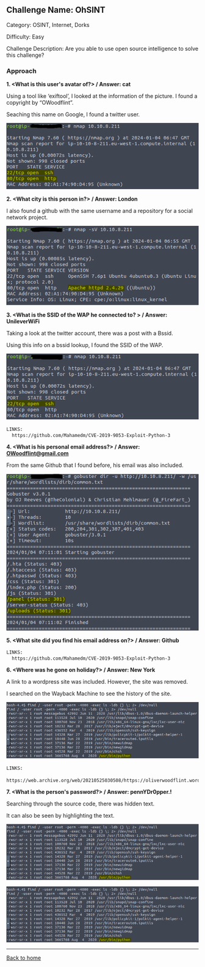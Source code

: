 ## Challenge Name: OhSINT
Category: OSINT, Internet, Dorks

Difficulty: Easy

Challenge Description: Are you able to use open source intelligence to solve this challenge?

### Approach

**1. <What is this user's avatar of?> / Answer: cat**
  
  Using a tool like ‘exiftool’, I looked at the information of the picture. I found a copyright by “OWoodflint”.
  
  Seaching this name on Google, I found a twitter user.
  
  ![img](<https://github.com/saucea/CTFs/blob/main/TryHackMe/RootMe/Screenshots/Ports.PNG>)

**2. <What city is this person in?> / Answer: London**
  
  I also found a github with the same username and a repository for a social network project.

  ![img](<https://github.com/saucea/CTFs/blob/main/TryHackMe/RootMe/Screenshots/Apache_Version.PNG>)

**3. <What is the SSID of the WAP he connected to? > / Answer: UnileverWiFi**
  
  Taking a look at the twitter account, there was a post with a Bssid.
  
  Using this info on a bssid lookup, I found the SSID of the WAP.

  ![img](<https://github.com/saucea/CTFs/blob/main/TryHackMe/RootMe/Screenshots/Service.PNG>)
  
    LINKS:
      https://github.com/Mahamedm/CVE-2019-9053-Exploit-Python-3

**4. <What is his personal email address?> / Answer: OWoodflint@gmail.com**
  
  From the same Github that I found before, his email was also included.

  ![img](<https://github.com/saucea/CTFs/blob/main/TryHackMe/RootMe/Screenshots/Directories.PNG>)

**5. <What site did you find his email address on?> / Answer: Github**
  
    LINKS:
      https://github.com/Mahamedm/CVE-2019-9053-Exploit-Python-3
     
**6. <Where was he gone on holiday?> / Answer: New York**
  
  A link to a wordpress site was included. However, the site was removed.
  
  I searched on the Wayback Machine to see the history of the site.
  
  ![img](<https://github.com/saucea/CTFs/blob/main/TryHackMe/RootMe/Screenshots/Python.PNG>)

    LINKS:
		  https://web.archive.org/web/20210525030508/https://oliverwoodflint.wordpress.com/

**7. <What is the person's password?> / Answer: pennYDr0pper.!**
	
  Searching through the source code, there was hidden text.
	
  It can also be seen by highlighting the text.
	
  ![img](<https://github.com/saucea/CTFs/blob/main/TryHackMe/RootMe/Screenshots/Python.PNG>)
	
  ![img](<https://github.com/saucea/CTFs/blob/main/TryHackMe/RootMe/Screenshots/Python.PNG>)
  
---
[Back to home](<https://github.com/saucea/CTFs/blob/main/README.md>)
